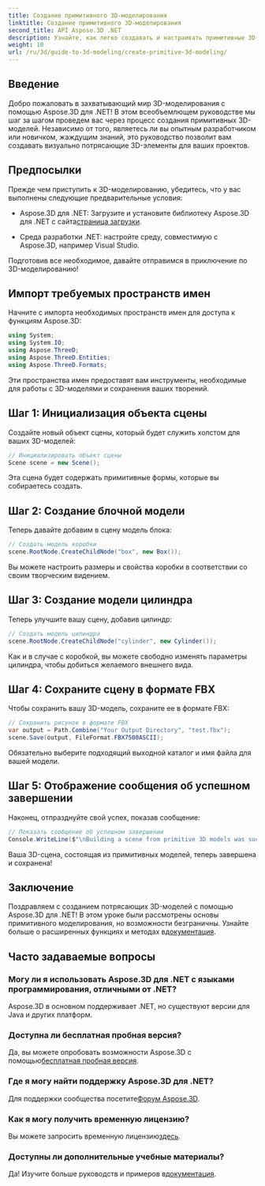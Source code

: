```yaml
---
title: Создание примитивного 3D-моделирования
linktitle: Создание примитивного 3D-моделирования
second_title: API Aspose.3D .NET
description: Узнайте, как легко создавать и настраивать примитивные 3D-модели, включая коробки и цилиндры, а также сохранять их в формате FBX.
weight: 10
url: /ru/3d/guide-to-3d-modeling/create-primitive-3d-modeling/
---
```

## Введение

Добро пожаловать в захватывающий мир 3D-моделирования с помощью Aspose.3D для .NET! В этом всеобъемлющем руководстве мы шаг за шагом проведем вас через процесс создания примитивных 3D-моделей. Независимо от того, являетесь ли вы опытным разработчиком или новичком, жаждущим знаний, это руководство позволит вам создавать визуально потрясающие 3D-элементы для ваших проектов.

## Предпосылки

Прежде чем приступить к 3D-моделированию, убедитесь, что у вас выполнены следующие предварительные условия:

-  Aspose.3D для .NET: Загрузите и установите библиотеку Aspose.3D для .NET с сайта[страница загрузки](https://releases.aspose.com/3d/net/).
  
- Среда разработки .NET: настройте среду, совместимую с Aspose.3D, например Visual Studio.

Подготовив все необходимое, давайте отправимся в приключение по 3D-моделированию!

## Импорт требуемых пространств имен

Начните с импорта необходимых пространств имен для доступа к функциям Aspose.3D:

```csharp
using System;
using System.IO;
using Aspose.ThreeD;
using Aspose.ThreeD.Entities;
using Aspose.ThreeD.Formats;
```

Эти пространства имен предоставят вам инструменты, необходимые для работы с 3D-моделями и сохранения ваших творений.

## Шаг 1: Инициализация объекта сцены

Создайте новый объект сцены, который будет служить холстом для ваших 3D-моделей:

```csharp
// Инициализировать объект сцены
Scene scene = new Scene();
```

Эта сцена будет содержать примитивные формы, которые вы собираетесь создать.

## Шаг 2: Создание блочной модели

Теперь давайте добавим в сцену модель блока:

```csharp
// Создать модель коробки
scene.RootNode.CreateChildNode("box", new Box());
```

Вы можете настроить размеры и свойства коробки в соответствии со своим творческим видением.

## Шаг 3: Создание модели цилиндра

Теперь улучшите вашу сцену, добавив цилиндр:

```csharp
// Создать модель цилиндра
scene.RootNode.CreateChildNode("cylinder", new Cylinder());
```

Как и в случае с коробкой, вы можете свободно изменять параметры цилиндра, чтобы добиться желаемого внешнего вида.

## Шаг 4: Сохраните сцену в формате FBX

Чтобы сохранить вашу 3D-модель, сохраните ее в формате FBX:

```csharp
// Сохранить рисунок в формате FBX
var output = Path.Combine("Your Output Directory", "test.fbx");
scene.Save(output, FileFormat.FBX7500ASCII);
```

Обязательно выберите подходящий выходной каталог и имя файла для вашей модели.

## Шаг 5: Отображение сообщения об успешном завершении

Наконец, отпразднуйте свой успех, показав сообщение:

```csharp
// Показать сообщение об успешном завершении
Console.WriteLine($"\nBuilding a scene from primitive 3D models was successful.\nFile saved at {output}");
```

Ваша 3D-сцена, состоящая из примитивных моделей, теперь завершена и сохранена!

## Заключение

 Поздравляем с созданием потрясающих 3D-моделей с помощью Aspose.3D для .NET! В этом уроке были рассмотрены основы примитивного моделирования, но возможности безграничны. Узнайте больше о расширенных функциях и методах в[документация](https://reference.aspose.com/3d/net/).

## Часто задаваемые вопросы

### Могу ли я использовать Aspose.3D для .NET с языками программирования, отличными от .NET?

Aspose.3D в основном поддерживает .NET, но существуют версии для Java и других платформ.

### Доступна ли бесплатная пробная версия?

 Да, вы можете опробовать возможности Aspose.3D с помощью[бесплатная пробная версия](https://releases.aspose.com/).

### Где я могу найти поддержку Aspose.3D для .NET?

Для поддержки сообщества посетите[Форум Aspose.3D](https://forum.aspose.com/c/3d/18).

### Как я могу получить временную лицензию?

 Вы можете запросить временную лицензию[здесь](https://purchase.conholdate.com/temporary-license/).

### Доступны ли дополнительные учебные материалы?

 Да! Изучите больше руководств и примеров в[документация](https://reference.aspose.com/3d/net/).